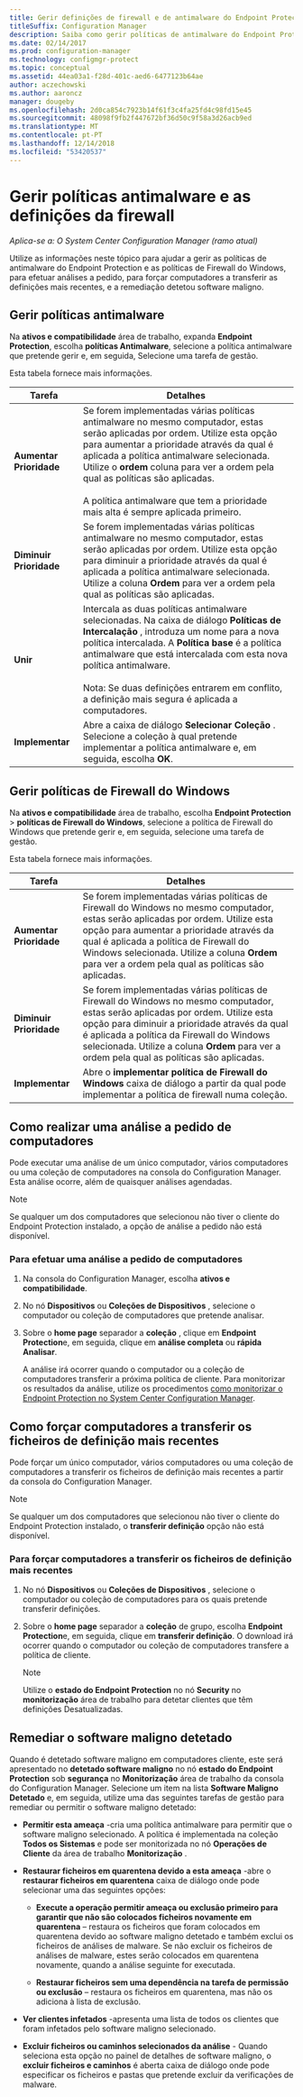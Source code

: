 ```yaml
---
title: Gerir definições de firewall e de antimalware do Endpoint Protection"
titleSuffix: Configuration Manager
description: Saiba como gerir políticas de antimalware do Endpoint Protection e políticas de Firewall do Windows no Microsoft System Center 2012 Configuration Manager.
ms.date: 02/14/2017
ms.prod: configuration-manager
ms.technology: configmgr-protect
ms.topic: conceptual
ms.assetid: 44ea03a1-f28d-401c-aed6-6477123b64ae
author: aczechowski
ms.author: aaroncz
manager: dougeby
ms.openlocfilehash: 2d0ca854c7923b14f61f3c4fa25fd4c98fd15e45
ms.sourcegitcommit: 48098f9fb2f447672bf36d50c9f58a3d26acb9ed
ms.translationtype: MT
ms.contentlocale: pt-PT
ms.lasthandoff: 12/14/2018
ms.locfileid: "53420537"
---
```

# <a name="manage-antimalware-policies-and-firewall-settings"></a>Gerir políticas antimalware e as definições da firewall

*Aplica-se a: O System Center Configuration Manager (ramo atual)*

Utilize as informações neste tópico para ajudar a gerir as políticas de antimalware do Endpoint Protection e as políticas de Firewall do Windows, para efetuar análises a pedido, para forçar computadores a transferir as definições mais recentes, e a remediação detetou software maligno.  


## <a name="manage-antimalware-policies"></a>Gerir políticas antimalware  
 Na **ativos e compatibilidade** área de trabalho, expanda **Endpoint Protection**, escolha **políticas Antimalware**, selecione a política antimalware que pretende gerir e, em seguida, Selecione uma tarefa de gestão.  

 Esta tabela fornece mais informações.  

|Tarefa|Detalhes|  
|----------|-------------|  
|**Aumentar Prioridade**|Se forem implementadas várias políticas antimalware no mesmo computador, estas serão aplicadas por ordem. Utilize esta opção para aumentar a prioridade através da qual é aplicada a política antimalware selecionada. Utilize o **ordem** coluna para ver a ordem pela qual as políticas são aplicadas.<br /><br /> A política antimalware que tem a prioridade mais alta é sempre aplicada primeiro.|  
|**Diminuir Prioridade**|Se forem implementadas várias políticas antimalware no mesmo computador, estas serão aplicadas por ordem. Utilize esta opção para diminuir a prioridade através da qual é aplicada a política antimalware selecionada. Utilize a coluna **Ordem** para ver a ordem pela qual as políticas são aplicadas.|  
|**Unir**|Intercala as duas políticas antimalware selecionadas. Na caixa de diálogo **Políticas de Intercalação** , introduza um nome para a nova política intercalada. A **Política base** é a política antimalware que está intercalada com esta nova política antimalware.<br /><br /> Nota: Se duas definições entrarem em conflito, a definição mais segura é aplicada a computadores.|  
|**Implementar**|Abre a caixa de diálogo **Selecionar Coleção** . Selecione a coleção à qual pretende implementar a política antimalware e, em seguida, escolha **OK**.|  

## <a name="manage-windows-firewall-policies"></a>Gerir políticas de Firewall do Windows  
 Na **ativos e compatibilidade** área de trabalho, escolha **Endpoint Protection** > **políticas de Firewall do Windows**, selecione a política de Firewall do Windows que pretende gerir e, em seguida, selecione uma tarefa de gestão.  

 Esta tabela fornece mais informações.  

|Tarefa|Detalhes|  
|----------|-------------|  
|**Aumentar Prioridade**|Se forem implementadas várias políticas de Firewall do Windows no mesmo computador, estas serão aplicadas por ordem. Utilize esta opção para aumentar a prioridade através da qual é aplicada a política de Firewall do Windows selecionada. Utilize a coluna **Ordem** para ver a ordem pela qual as políticas são aplicadas.|  
|**Diminuir Prioridade**|Se forem implementadas várias políticas de Firewall do Windows no mesmo computador, estas serão aplicadas por ordem. Utilize esta opção para diminuir a prioridade através da qual é aplicada a política da Firewall do Windows selecionada. Utilize a coluna **Ordem** para ver a ordem pela qual as políticas são aplicadas.|  
|**Implementar**|Abre o **implementar política de Firewall do Windows** caixa de diálogo a partir da qual pode implementar a política de firewall numa coleção.|  

## <a name="how-to-perform-an-on-demand-scan-of-computers"></a>Como realizar uma análise a pedido de computadores  
 Pode executar uma análise de um único computador, vários computadores ou uma coleção de computadores na consola do Configuration Manager. Esta análise ocorre, além de quaisquer análises agendadas.

> [!NOTE]  
>  Se qualquer um dos computadores que selecionou não tiver o cliente do Endpoint Protection instalado, a opção de análise a pedido não está disponível.  

### <a name="to-perform-an-on-demand-scan-of-computers"></a>Para efetuar uma análise a pedido de computadores  

1. Na consola do Configuration Manager, escolha **ativos e compatibilidade**.  

2. No nó **Dispositivos** ou **Coleções de Dispositivos** , selecione o computador ou coleção de computadores que pretende analisar.  

3. Sobre o **home page** separador a **coleção** , clique em **Endpoint Protection**e, em seguida, clique em **análise completa** ou **rápida Analisar**.  

   A análise irá ocorrer quando o computador ou a coleção de computadores transferir a próxima política de cliente. Para monitorizar os resultados da análise, utilize os procedimentos [como monitorizar o Endpoint Protection no System Center Configuration Manager](../../protect/deploy-use/monitor-endpoint-protection.md).  

## <a name="how-to-force-computers-to-download-the-latest-definition-files"></a>Como forçar computadores a transferir os ficheiros de definição mais recentes  
 Pode forçar um único computador, vários computadores ou uma coleção de computadores a transferir os ficheiros de definição mais recentes a partir da consola do Configuration Manager.  

> [!NOTE]  
>  Se qualquer um dos computadores que selecionou não tiver o cliente do Endpoint Protection instalado, o **transferir definição** opção não está disponível.  

### <a name="to-force-computers-to-download-the-latest-definition-files"></a>Para forçar computadores a transferir os ficheiros de definição mais recentes  

1.  No nó **Dispositivos** ou **Coleções de Dispositivos** , selecione o computador ou coleção de computadores para os quais pretende transferir definições.  

2.  Sobre o **home page** separador a **coleção** de grupo, escolha **Endpoint Protection**e, em seguida, clique em **transferir definição**. O download irá ocorrer quando o computador ou coleção de computadores transfere a política de cliente.  

    > [!NOTE]  
    >  Utilize o **estado do Endpoint Protection** no nó **Security** no **monitorização** área de trabalho para detetar clientes que têm definições Desatualizadas.  

## <a name="remediate-detected-malware"></a>Remediar o software maligno detetado  
 Quando é detetado software maligno em computadores cliente, este será apresentado no **detetado software maligno** no nó **estado do Endpoint Protection** sob **segurança** no  **Monitorização** área de trabalho da consola do Configuration Manager. Selecione um item na lista **Software Maligno Detetado** e, em seguida, utilize uma das seguintes tarefas de gestão para remediar ou permitir o software maligno detetado:  

-   **Permitir esta ameaça** -cria uma política antimalware para permitir que o software maligno selecionado. A política é implementada na coleção **Todos os Sistemas** e pode ser monitorizada no nó **Operações de Cliente** da área de trabalho **Monitorização** .  

-   **Restaurar ficheiros em quarentena devido a esta ameaça** -abre o **restaurar ficheiros em quarentena** caixa de diálogo onde pode selecionar uma das seguintes opções:  

    -   **Execute a operação permitir ameaça ou exclusão primeiro para garantir que não são colocados ficheiros novamente em quarentena** – restaura os ficheiros que foram colocados em quarentena devido ao software maligno detetado e também exclui os ficheiros de análises de malware. Se não excluir os ficheiros de análises de malware, estes serão colocados em quarentena novamente, quando a análise seguinte for executada.  

    -   **Restaurar ficheiros sem uma dependência na tarefa de permissão ou exclusão** – restaura os ficheiros em quarentena, mas não os adiciona à lista de exclusão.  

-   **Ver clientes infetados** -apresenta uma lista de todos os clientes que foram infetados pelo software maligno selecionado.  

-   **Excluir ficheiros ou caminhos selecionados da análise** - Quando seleciona esta opção no painel de detalhes de software maligno, o **excluir ficheiros e caminhos** é aberta caixa de diálogo onde pode especificar os ficheiros e pastas que pretende excluir da verificações de malware.
